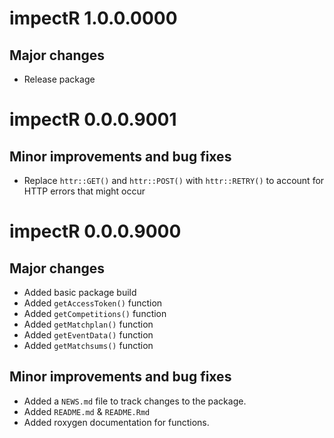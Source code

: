 # impectR 1.0.0.0000

## Major changes
* Release package

# impectR 0.0.0.9001

## Minor improvements and bug fixes
* Replace `httr::GET()` and `httr::POST()` with `httr::RETRY()` to account for HTTP errors that might occur 

# impectR 0.0.0.9000

## Major changes
* Added basic package build
* Added `getAccessToken()` function
* Added `getCompetitions()` function
* Added `getMatchplan()` function
* Added `getEventData()` function
* Added `getMatchsums()` function


## Minor improvements and bug fixes
* Added a `NEWS.md` file to track changes to the package.
* Added `README.md` & `README.Rmd`
* Added roxygen documentation for functions.
